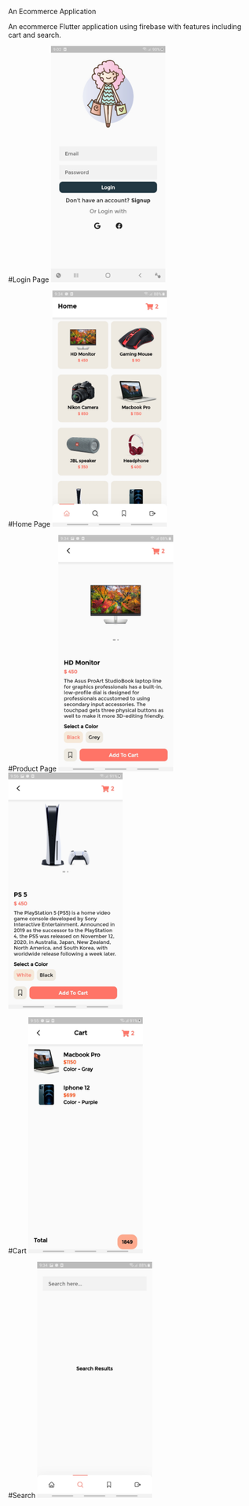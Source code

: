 An Ecommerce Application

An ecommerce Flutter application using firebase with features including cart and search.

#Login Page
<img height="480px" src="screenshots/login.jpg">

#Home Page
<img height="480px" src="screenshots/home.jpg">

#Product Page
<img height="480px" src="screenshots/product.jpg">   <img height="480px" src="screenshots/product2.jpg">

#Cart
<img height="480px" src="screenshots/cart.jpg">

#Search
<img height="480px" src="screenshots/search.jpg">
